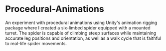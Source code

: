 # Procedural-Animations
An experiment with procedural animations using Unity's animation rigging package where I created a six-limbed spider equipped with a mounted turret. The spider is capable of climbing steep surfaces while maintaining accurate leg positions and orientation, as well as a walk cycle that is faithful to real-life spider movements.


